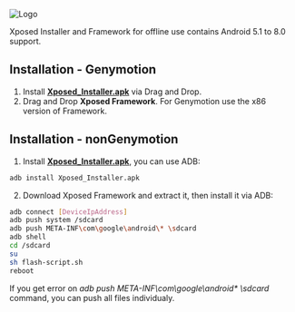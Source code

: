 
![Logo](https://github.com/koengu/XposedFrameworkOffline/assets/40539111/8e6a281e-3f77-4bde-bb7d-9ab4aab1eb6f)


Xposed Installer and Framework for offline use contains Android 5.1 to 8.0 support.


## Installation - Genymotion
1. Install [**Xposed_Installer.apk**](https://github.com/6f090441-b1ae-4a94-bf8d-0deb1854aafa) via Drag and Drop.
2. Drag and Drop **Xposed Framework**. For Genymotion use the x86 version of Framework.

## Installation - nonGenymotion
1. Install [**Xposed_Installer.apk**](https://github.com/6f090441-b1ae-4a94-bf8d-0deb1854aafa), you can use ADB:
```bash
adb install Xposed_Installer.apk

```
2. Download Xposed Framework and extract it, then install it via ADB:
```bash
adb connect [DeviceIpAddress]
adb push system /sdcard
adb push META-INF\com\google\android\* \sdcard
adb shell
cd /sdcard
su
sh flash-script.sh
reboot
```
If you get error on *adb push META-INF\com\google\android\* \sdcard* command, you can push all files individualy.

 

